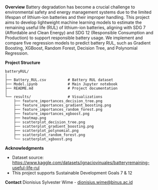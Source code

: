 **Overview**
Battery degradation has become a crucial challenge to environmental safety and energy management systems due to the limited lifespan of lithium-ion batteries and their improper handling. This project aims to develop lightweight machine learning models to estimate the remaining useful life (RUL) of lithium-ion batteries, aligning with SDG 7 (Affordable and Clean Energy) and SDG 12 (Responsible Consumption and Production) to support responsible battery usage. We implement and compare five regression models to predict battery RUL, such as Gradient Boosting, XGBoost, Random Forest, Decision Tree, and Polynomial Regression.

**Project Structure**
```
batteryRUL/
│
├── Battery_RUL.csv          # Battery RUL dataset
├── Model.ipynb              # Main Jupyter notebook
├── README.md                # Project documentation
│
└── results/                 # Visualizations
    ├── feature_importances_decision_tree.png
    ├── feature_importances_gradient_boosting.png
    ├── feature_importances_random_forest.png
    ├── feature_importances_xgboost.png
    ├── heatmap.png
    ├── scatterplot_decision_tree.png
    ├── scatterplot_gradient_boosting.png
    ├── scatterplot_polynomial.png
    ├── scatterplot_random_forest.png
    └── scatterplot_xgboost.png
```

**Acknowledgments**
- Dataset source: https://www.kaggle.com/datasets/ignaciovinuales/batteryremaining-useful-life-rul
- This project supports Sustainable Development Goals 7 & 12

**Contact**
Dionisius Sylvester Wime - dionisius.wime@binus.ac.id
